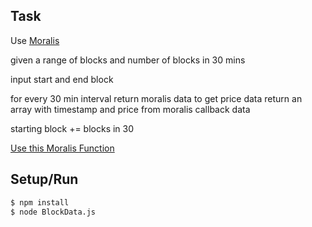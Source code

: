 ## Task

Use [Moralis](https://docs.moralis.io/)

given a range of blocks and number of blocks in 30 mins

input start and end block


for every 30 min interval
return moralis data to get price data
return an array with timestamp and price from moralis callback data

starting block += blocks in 30

[Use this Moralis Function](https://docs.moralis.io/moralis-server/web3-sdk/token#gettokenprice)


## Setup/Run

```sh
$ npm install
$ node BlockData.js
```
